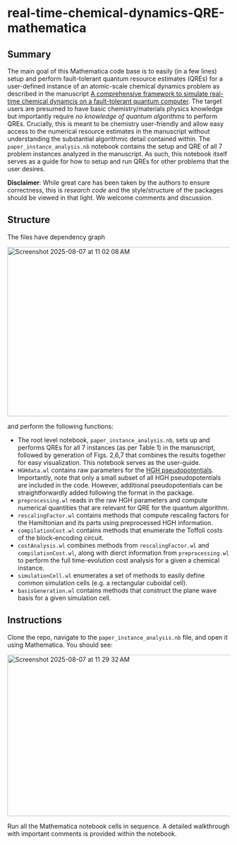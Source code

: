 # real-time-chemical-dynamics-QRE-mathematica

## Summary
The main goal of this Mathematica code base is to easily (in a few lines) setup and perform fault-tolerant quantum resource estimates (QREs)
for a user-defined instance of an atomic-scale chemical dynamics problem as described in the manuscript [A comprehensive framework to simulate real-time chemical dynamcis on a fault-tolerant quantum computer](https://arxiv.org/abs/2504.06348). The target users are presumed to have basic chemistry/materials physics knowledge but importantly require *no knowledge of quantum algorithms* to perform QREs. Crucially, this is meant to be chemistry user-friendly and allow easy access to the numerical resource estimates in the manuscript without understanding the substantial algorithmic detail contained within. The `paper_instance_analysis.nb` notebook contains the setup and QRE of all 7 problem instances analyzed in the manuscript. As such, this notebook itself serves as a guide for how to setup and run QREs for other problems that the user desires.

**Disclaimer**: While great care has been taken by the authors to ensure correctness, this is *research code* and the style/structure of the packages should be viewed in that light. We welcome comments and discussion.

## Structure

The files have dependency graph

<img width="570" height="383" alt="Screenshot 2025-08-07 at 11 02 08 AM" src="https://github.com/user-attachments/assets/5fb90d1c-6155-470e-8759-a110e5fe1cfc" />

and perform the following functions:
- The root level notebook, `paper_instance_analysis.nb`, sets up and performs QREs for all 7 instances (as per Table 1) in the manuscript, followed by generation of Figs. 2,6,7 that combines the results together for easy visualization. This notebook serves as the user-guide.
- `HGHdata.wl` contains raw parameters for the [HGH pseudopotentials](https://journals.aps.org/prb/abstract/10.1103/PhysRevB.58.3641). Importantly, note that only a small subset of all HGH pseudopotentials are included in the code. However, additional pseudopotentials can be straightforwardly added following the format in the package.
- `preprocessing.wl` reads in the raw HGH parameters and compute numerical quantities that are relevant for QRE for the quantum algorithm.
- `rescalingFactor.wl` contains methods that compute rescaling factors for the Hamiltonian and its parts using preprocessed HGH information.
- `compilationCost.wl` contains methods that enumerate the Toffoli costs of the block-encoding circuit.
- `costAnalysis.wl` combines methods from `rescalingFactor.wl` and `compilationCost.wl`, along with dierct information from `preprocessing.wl` to perform the full time-evolution cost analysis for a given a chemical instance.
- `simulationCell.wl` enumerates a set of methods to easily define common simulation cells (e.g. a rectangular cuboidal cell).
- `basisGeneration.wl` contains methods that construct the plane wave basis for a given simulation cell.

## Instructions
Clone the repo, navigate to the `paper_instance_analysis.nb` file, and open it using Mathematica. You should see:

<img width="535" height="365" alt="Screenshot 2025-08-07 at 11 29 32 AM" src="https://github.com/user-attachments/assets/d254515b-7c34-44a2-b20a-6bbaea223824" />

Run all the Mathematica notebook cells in sequence. A detailed walkthrough with important comments is provided within the notebook.


